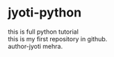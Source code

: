 # jyoti-python
this is full python tutorial
<br>
this is my first repository in github.
<br>
author-jyoti mehra.
